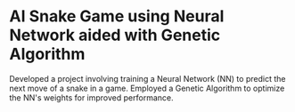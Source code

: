 # AI Snake Game using Neural Network aided with Genetic Algorithm

Developed a project involving training a Neural Network (NN) to predict the next move of a snake in a game. Employed a Genetic Algorithm to optimize the NN's weights for improved performance.
